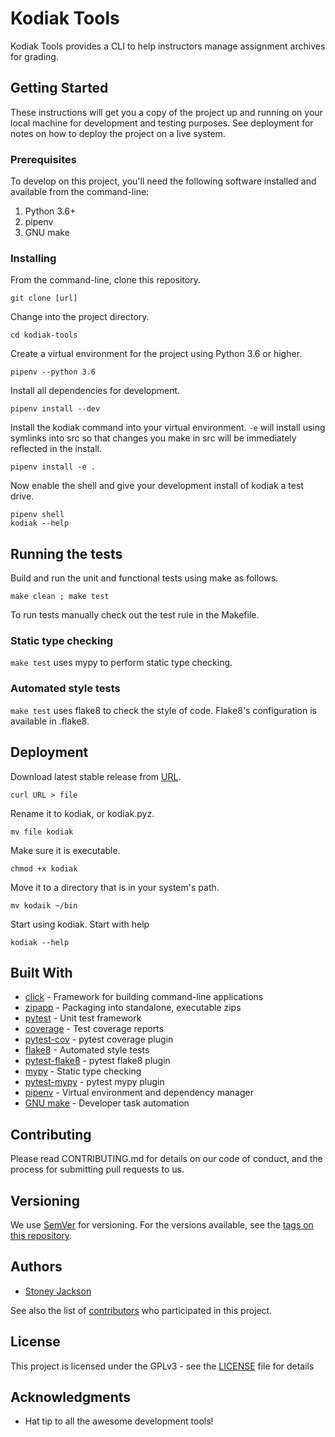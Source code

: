 # Kodiak Tools

Kodiak Tools provides a CLI to help instructors manage assignment archives for grading.

## Getting Started

These instructions will get you a copy of the project up and running on your local machine for development and testing purposes. See deployment for notes on how to deploy the project on a live system.

### Prerequisites

To develop on this project, you'll need the following software installed and available from the
command-line:

1. Python 3.6+
2. pipenv
3. GNU make

### Installing

From the command-line, clone this repository.

```
git clone [url]
```

Change into the project directory.

```
cd kodiak-tools
```

Create a virtual environment for the project using Python 3.6 or higher.

```
pipenv --python 3.6
```

Install all dependencies for development.

```
pipenv install --dev
```

Install the kodiak command into your virtual environment. `-e` will install using
symlinks into src so that changes you make in src will be immediately reflected in the install.

```
pipenv install -e .
```

Now enable the shell and give your development install of kodiak a test drive.

```
pipenv shell
kodiak --help
```

## Running the tests

Build and run the unit and functional tests using make as follows.

```
make clean ; make test
```

To run tests manually check out the test rule in the Makefile.

### Static type checking

`make test` uses mypy to perform static type checking.


### Automated style tests

`make test` uses flake8 to check the style of code. Flake8's configuration is available in .flake8.


## Deployment

Download latest stable release from [URL]().

```
curl URL > file
```

Rename it to kodiak, or kodiak.pyz.

```
mv file kodiak
```

Make sure it is executable.

```
chmod +x kodiak
```

Move it to a directory that is in your system's path.

```
mv kodaik ~/bin
```

Start using kodiak. Start with help

`kodiak --help`

## Built With

* [click](http://click.pocoo.org/5/) - Framework for building command-line applications
* [zipapp](https://docs.python.org/3/library/zipapp.html) - Packaging into standalone, executable zips
* [pytest](https://docs.pytest.org/en/latest/) - Unit test framework
* [coverage](https://coverage.readthedocs.io/en/coverage-4.5.1/) - Test coverage reports
* [pytest-cov](https://pytest-cov.readthedocs.io/en/latest/) - pytest coverage plugin
* [flake8](http://flake8.pycqa.org/en/latest/) - Automated style tests
* [pytest-flake8](https://github.com/tholo/pytest-flake8) - pytest flake8 plugin
* [mypy](http://mypy-lang.org/) - Static type checking
* [pytest-mypy](https://github.com/dbader/pytest-mypy) - pytest mypy plugin
* [pipenv](https://docs.pipenv.org/) - Virtual environment and dependency manager
* [GNU make](https://www.gnu.org/software/make/) - Developer task automation

## Contributing

Please read CONTRIBUTING.md for details on our code of conduct, and the process for submitting pull requests to us.

## Versioning

We use [SemVer](http://semver.org/) for versioning. For the versions available, see the [tags on this repository](https://github.com/your/project/tags).

## Authors

* [Stoney Jackson](https://github.com/StoneyJackson)

See also the list of [contributors](https://github.com/StoneyJackson/kodiak-tools/contributors) who participated in this project.

## License

This project is licensed under the GPLv3 - see the [LICENSE](LICENSE) file for details

## Acknowledgments

* Hat tip to all the awesome development tools!
